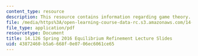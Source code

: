 ```yaml
---
content_type: resource
description: This resource contains information regarding game theory.
file: /media/https%3A/open-learning-course-data-rc.s3.amazonaws.com/14-126-game-theory-spring-2016/43872460b5a6668f0e0706ec6061ce65_MIT14_126S16_equilib.pdf
file_type: application/pdf
resourcetype: Document
title: 14.126 Spring 2016 Equilibrium Refinement Lecture Slides
uid: 43872460-b5a6-668f-0e07-06ec6061ce65
---
```

